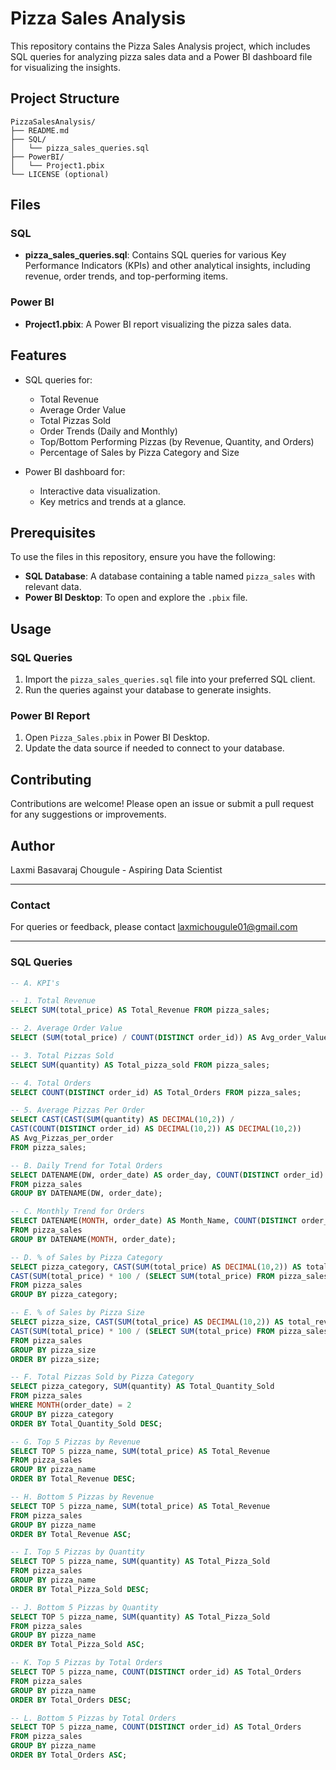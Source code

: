 # Pizza Sales Analysis

This repository contains the Pizza Sales Analysis project, which includes SQL queries for analyzing pizza sales data and a Power BI dashboard file for visualizing the insights. 

## Project Structure

```
PizzaSalesAnalysis/
├── README.md
├── SQL/
│   └── pizza_sales_queries.sql
├── PowerBI/
│   └── Project1.pbix
└── LICENSE (optional)
```

## Files

### SQL
- **pizza_sales_queries.sql**: Contains SQL queries for various Key Performance Indicators (KPIs) and other analytical insights, including revenue, order trends, and top-performing items.

### Power BI
- **Project1.pbix**: A Power BI report visualizing the pizza sales data.

## Features

- SQL queries for:
  - Total Revenue
  - Average Order Value
  - Total Pizzas Sold
  - Order Trends (Daily and Monthly)
  - Top/Bottom Performing Pizzas (by Revenue, Quantity, and Orders)
  - Percentage of Sales by Pizza Category and Size

- Power BI dashboard for:
  - Interactive data visualization.
  - Key metrics and trends at a glance.

## Prerequisites

To use the files in this repository, ensure you have the following:

- **SQL Database**: A database containing a table named `pizza_sales` with relevant data.
- **Power BI Desktop**: To open and explore the `.pbix` file.

## Usage

### SQL Queries
1. Import the `pizza_sales_queries.sql` file into your preferred SQL client.
2. Run the queries against your database to generate insights.

### Power BI Report
1. Open `Pizza_Sales.pbix` in Power BI Desktop.
2. Update the data source if needed to connect to your database.

## Contributing

Contributions are welcome! Please open an issue or submit a pull request for any suggestions or improvements.



## Author

Laxmi Basavaraj Chougule - Aspiring Data Scientist

---

### Contact

For queries or feedback, please contact laxmichougule01@gmail.com

---

### SQL Queries
```sql
-- A. KPI's

-- 1. Total Revenue
SELECT SUM(total_price) AS Total_Revenue FROM pizza_sales;

-- 2. Average Order Value
SELECT (SUM(total_price) / COUNT(DISTINCT order_id)) AS Avg_order_Value FROM pizza_sales;

-- 3. Total Pizzas Sold
SELECT SUM(quantity) AS Total_pizza_sold FROM pizza_sales;

-- 4. Total Orders
SELECT COUNT(DISTINCT order_id) AS Total_Orders FROM pizza_sales;

-- 5. Average Pizzas Per Order
SELECT CAST(CAST(SUM(quantity) AS DECIMAL(10,2)) / 
CAST(COUNT(DISTINCT order_id) AS DECIMAL(10,2)) AS DECIMAL(10,2))
AS Avg_Pizzas_per_order
FROM pizza_sales;

-- B. Daily Trend for Total Orders
SELECT DATENAME(DW, order_date) AS order_day, COUNT(DISTINCT order_id) AS total_orders 
FROM pizza_sales
GROUP BY DATENAME(DW, order_date);

-- C. Monthly Trend for Orders
SELECT DATENAME(MONTH, order_date) AS Month_Name, COUNT(DISTINCT order_id) AS Total_Orders
FROM pizza_sales
GROUP BY DATENAME(MONTH, order_date);

-- D. % of Sales by Pizza Category
SELECT pizza_category, CAST(SUM(total_price) AS DECIMAL(10,2)) AS total_revenue,
CAST(SUM(total_price) * 100 / (SELECT SUM(total_price) FROM pizza_sales) AS DECIMAL(10,2)) AS PCT
FROM pizza_sales
GROUP BY pizza_category;

-- E. % of Sales by Pizza Size
SELECT pizza_size, CAST(SUM(total_price) AS DECIMAL(10,2)) AS total_revenue,
CAST(SUM(total_price) * 100 / (SELECT SUM(total_price) FROM pizza_sales) AS DECIMAL(10,2)) AS PCT
FROM pizza_sales
GROUP BY pizza_size
ORDER BY pizza_size;

-- F. Total Pizzas Sold by Pizza Category
SELECT pizza_category, SUM(quantity) AS Total_Quantity_Sold
FROM pizza_sales
WHERE MONTH(order_date) = 2
GROUP BY pizza_category
ORDER BY Total_Quantity_Sold DESC;

-- G. Top 5 Pizzas by Revenue
SELECT TOP 5 pizza_name, SUM(total_price) AS Total_Revenue
FROM pizza_sales
GROUP BY pizza_name
ORDER BY Total_Revenue DESC;

-- H. Bottom 5 Pizzas by Revenue
SELECT TOP 5 pizza_name, SUM(total_price) AS Total_Revenue
FROM pizza_sales
GROUP BY pizza_name
ORDER BY Total_Revenue ASC;

-- I. Top 5 Pizzas by Quantity
SELECT TOP 5 pizza_name, SUM(quantity) AS Total_Pizza_Sold
FROM pizza_sales
GROUP BY pizza_name
ORDER BY Total_Pizza_Sold DESC;

-- J. Bottom 5 Pizzas by Quantity
SELECT TOP 5 pizza_name, SUM(quantity) AS Total_Pizza_Sold
FROM pizza_sales
GROUP BY pizza_name
ORDER BY Total_Pizza_Sold ASC;

-- K. Top 5 Pizzas by Total Orders
SELECT TOP 5 pizza_name, COUNT(DISTINCT order_id) AS Total_Orders
FROM pizza_sales
GROUP BY pizza_name
ORDER BY Total_Orders DESC;

-- L. Bottom 5 Pizzas by Total Orders
SELECT TOP 5 pizza_name, COUNT(DISTINCT order_id) AS Total_Orders
FROM pizza_sales
GROUP BY pizza_name
ORDER BY Total_Orders ASC;
```
